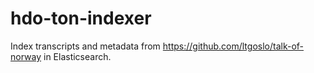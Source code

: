 # hdo-ton-indexer

Index transcripts and metadata from https://github.com/ltgoslo/talk-of-norway in Elasticsearch.
